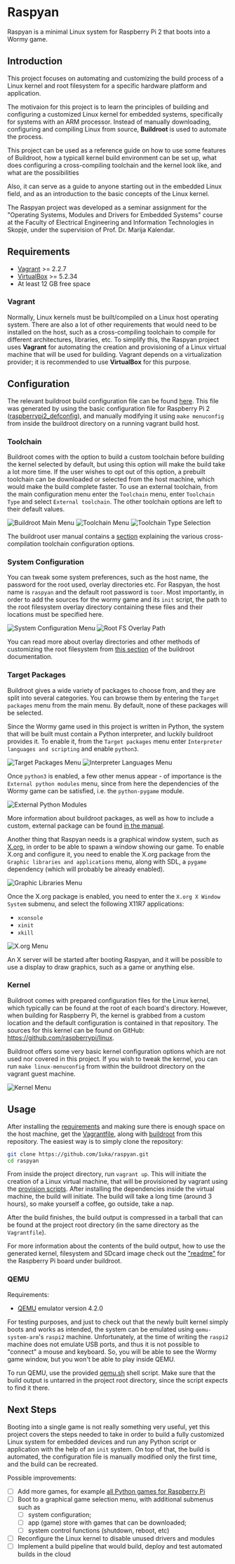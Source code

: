 # Raspyan

Raspyan is a minimal Linux system for Raspberry Pi 2 that boots into a Wormy game.

## Introduction

This project focuses on automating and customizing the build process of a Linux kernel and
root filesystem for a specific hardware platform and application.

The motivaion for this project is to learn the principles of building and configuring
a customized Linux kernel for embedded systems, specifically for systems with an ARM processor.
Instead of manually downloading, configuring and compiling Linux from source,
**Buildroot** is used to automate the process.

This project can be used as a reference guide on how to use some features of Buildroot,
how a typicall kernel build environment can be set up, what does configuring a
cross-compiling toolchain and the kernel look like, and what are the possibilities

Also, it can serve as a guide to anyone starting out in the embedded Linux field,
and as an introduction to the basic concepts of the Linux kernel.

The Raspyan project was developed as a seminar assignment for the "Operating Systems, Modules and
Drivers for Embedded Systems" course at the Faculty of Electrical Engineering and Information
Technologies in Skopje, under the supervision of Prof. Dr. Marija Kalendar.

## Requirements

- [Vagrant](https://www.vagrantup.com) >= 2.2.7
- [VirtualBox](https://www.virtualbox.org) >= 5.2.34
- At least 12 GB free space

### Vagrant

Normally, Linux kernels must be built/compiled on a Linux host operating system.
There are also a lot of other requirements that would need to be installed on the host,
such as a cross-compiling toolchain to compile for different architectures, libraries, etc.
To simplify this, the Raspyan project uses **Vagrant** for automating
the creation and provisioning of a Linux virtual machine that will be used for building.
Vagrant depends on a virtualization provider; it is recommended to use
**VirtualBox** for this purpose.

## Configuration

The relevant buildroot build configuration file can be found [here](buildroot/configs/raspberrypi2_raspyan_defconfig).
This file was generated by using the basic configuration file for Raspberry Pi 2
([raspberrypi2_defconfig](buildroot/configs/raspberrypi2_defconfig)), and manually modifying it
using `make menuconfig` from inside the buildroot directory on a running vagrant build host.

### Toolchain

Buildroot comes with the option to build a custom toolchain before building the kernel selected by default,
but using this option will make the build take a lot more time. If the user wishes to opt out of this option,
a prebuilt toolchain can be downloaded or selected from the host machine, which would make the build complete faster.
To use an external toolchain, from the main configuration menu enter the `Toolchain` menu, enter `Toolchain Type` and
select `External toolchain`. The other toolchain options are left to their default values.

![Buildroot Main Menu](images/main_menu.png)
![Toolchain Menu](images/toolchain_menu.png)
![Toolchain Type Selection](images/toolchain_type_select.png)

The buildroot user manual contains a [section](https://buildroot.org/downloads/manual/manual.html#_cross_compilation_toolchain)
explaining the various cross-compilation toolchain configuration options.

### System Configuration

You can tweak some system preferences, such as the host name, the password for the root used, overlay directories etc.
For Raspyan, the host name is `raspyan` and the default root password is `toor`.
Most importantly, in order to add the sources for the wormy game and its `init` script,
the path to the root filesystem overlay directory containing these files and their locations
must be specified here.

![System Configuration Menu](images/system_configuration_menu.png)
![Root FS Overlay Path](images/rootfs_overlay_path.png)

You can read more about overlay directories and other methods of customizing the root filesystem
from [this section](https://buildroot.org/downloads/manual/manual.html#rootfs-custom) of the buildroot documentation.

### Target Packages

Buildroot gives a wide variety of packages to choose from, and they are split into several categories.
You can browse them by entering the `Target packages` menu from the main menu. By default, none of these
packages will be selected.

Since the Wormy game used in this project is written in Python, the system that will be built
must contain a Python interpreter, and luckily buildroot provides it. To enable it, from the `Target packages`
menu enter `Interpreter languages and scripting` and enable `python3`.

![Target Packages Menu](images/target_packages_menu.png)
![Interpreter Languages Menu](images/intp_lang_python_menu.png)

Once `python3` is enabled, a few other menus appear - of importance is the `External python modules` menu, since
from here the dependencies of the Wormy game can be satisfied, i.e. the `python-pygame` module.

![External Python Modules](images/external_python_modules.png)

More information about buildroot packages, as well as how to include a custom, external package can
be found [in the manual](https://buildroot.org/downloads/manual/manual.html#adding-packages).

Another thing that Raspyan needs is a graphical window system, such as [X.org](https://www.x.org/wiki/),
in order to be able to spawn a window showing our game. To enable X.org and configure it,
you need to enable the X.org package from the `Graphic libraries and applications` menu, along with
SDL, a `pygame` dependency (which will probably be already enabled).

![Graphic Libraries Menu](images/graphic_libraries_xorg.png)

Once the X.org package is enabled, you need to enter the `X.org X Window System` submenu, and select
the following X11R7 applications:

- `xconsole`
- `xinit`
- `xkill`

![X.org Menu](images/xorg_menu.png)

An X server will be started after booting Raspyan, and it will be possible to use a display to
draw graphics, such as a game or anything else.

### Kernel

Buildroot comes with prepared configuration files for the Linux kernel, which typically can be found at the root
of each board's directory. However, when building for Raspberry Pi, the kernel is grabbed from a custom location
and the default configuration is contained in that repository. The sources for this kernel can be found
on GitHub: <https://github.com/raspberrypi/linux>.

Buildroot offers some very basic kernel configuration options which are not used nor covered in this project.
If you wish to tweak the kernel, you can run `make linux-menuconfig` from within the buildroot directory
on the vagrant guest machine.

![Kernel Menu](images/kernel_menu.png)

## Usage

After installing the [requirements](##Requirements) and making sure there is enough space on
the host machine, get the [Vagrantfile](Vagrantfile), along with [buildroot](buildroot/) from this repository.
The easiest way is to simply clone the repository:

```bash
git clone https://github.com/1uka/raspyan.git
cd raspyan
```

From inside the project directory, run `vagrant up`. This will initiate the creation of a Linux
virtual machine, that will be provisioned by vagrant using the [provision scripts](provision/).
After installing the dependencies inside the virtual machine, the build will initiate.
The build will take a long time (around 3 hours), so make yourself a coffee, go outside, take a nap.

After the build finishes, the build output is compressed in a tarball that can be found
at the project root directory (in the same directory as the `Vagrantfile`).

For more information about the contents of the build output, how to use the generated kernel,
filesystem and SDcard image check out the ["readme"](buildroot/board/raspberrypi2/readme.txt)
for the Raspberry Pi board under buildroot.

### QEMU

Requirements:

- [QEMU](https://www.qemu.org) emulator version 4.2.0

For testing purposes, and just to check out that the newly built kernel simply boots and works
as intended, the system can be emulated using `qemu-system-arm`'s `raspi2` machine. Unfortunately,
at the time of writing the `raspi2` machine does not emulate USB ports, and thus it is not possible
to "connect" a mouse and keyboard. So, you will be able to see the Wormy game window, but
you won't be able to play inside QEMU.

To run QEMU, use the provided [qemu.sh](qemu.sh) shell script. Make sure that the build output
is untarred in the project root directory, since the script expects to find it there.

## Next Steps

Booting into a single game is not really something very useful, yet this project covers
the steps needed to take in order to build a fully customized Linux system for embedded
devices and run any Python script or application with the help of an `init` system.
On top of that, the build is automated, the configuration file is manually modified
only the first time, and the build can be recreated.

Possible improvements:

- [ ] Add more games, for example [all Python games for Raspberry Pi](https://www.raspberrypi.org/documentation/usage/python-games/)
- [ ] Boot to a graphical game selection menu, with additional submenus such as
  - [ ] system configuration;
  - [ ] app (game) store with games that can be downloaded;
  - [ ] system control functions (shutdown, reboot, etc)
- [ ] Reconfigure the Linux kernel to disable unused drivers and modules
- [ ] Implement a build pipeline that would build, deploy and test automated builds in the cloud
